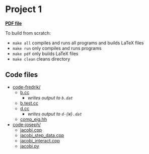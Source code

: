 # Project 1

[**PDF file**](./project2.pdf)

To build from scratch:

 * `make all` compiles and runs all programs and builds LaTeX files
 * `make run` only compiles and runs programs
 * `make pdf` only builds LaTeX files
 * `make clean` cleans directory

## Code files

 * [code-fredrik/](code-fredrik/)
   * [b.cc](code-fredrik/b.cc)
     * *writes output to `b.dat`*
   * [b.test.cc](code-fredrik/b.test.cc)
   * [d.cc](code-fredrik/d.cc)
     * *writes output to `d-{W}.dat`*
   * [comp_eig.hh](code-fredrik/comp_eig.hh)
 * [code-joseph/](code-joseph/)
   * [jacobi.cpp](code-joseph/jacobi.cpp)
   * [jacobi_step_data.cpp](code-joseph/jacobi_step_data.cpp)
   * [jacobi_interact.cpp](code-joseph/jacobi_interact.cpp)
   * [jacobi.py](code-joseph/jacobi.py)
